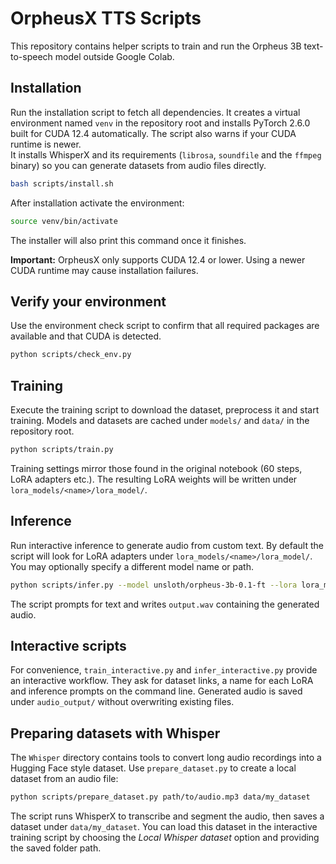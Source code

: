 # OrpheusX TTS Scripts

This repository contains helper scripts to train and run the Orpheus 3B text-to-speech model outside Google Colab.

## Installation

Run the installation script to fetch all dependencies. It creates a virtual environment named `venv` in the repository root and installs PyTorch 2.6.0 built for CUDA 12.4 automatically. The script also warns if your CUDA runtime is newer.  
It installs WhisperX and its requirements (`librosa`, `soundfile` and the `ffmpeg` binary) so you can generate datasets from audio files directly.

```bash
bash scripts/install.sh
```

After installation activate the environment:

```bash
source venv/bin/activate
```

The installer will also print this command once it finishes.

**Important:** OrpheusX only supports CUDA 12.4 or lower. Using a newer CUDA runtime may cause installation failures.

## Verify your environment

Use the environment check script to confirm that all required packages are available and that CUDA is detected.

```bash
python scripts/check_env.py
```

## Training

Execute the training script to download the dataset, preprocess it and start training. Models and datasets are cached under `models/` and `data/` in the repository root.

```bash
python scripts/train.py
```

Training settings mirror those found in the original notebook (60 steps, LoRA adapters etc.). The resulting LoRA weights will be written under `lora_models/<name>/lora_model/`.

## Inference

Run interactive inference to generate audio from custom text. By default the script will look for LoRA adapters under `lora_models/<name>/lora_model/`. You may optionally specify a different model name or path.

```bash
python scripts/infer.py --model unsloth/orpheus-3b-0.1-ft --lora lora_models/my_lora/lora_model
```

The script prompts for text and writes `output.wav` containing the generated audio.

## Interactive scripts

For convenience, `train_interactive.py` and `infer_interactive.py` provide an interactive workflow. They ask for dataset links, a name for each LoRA and inference prompts on the command line. Generated audio is saved under `audio_output/` without overwriting existing files.

## Preparing datasets with Whisper

The `Whisper` directory contains tools to convert long audio recordings into a Hugging Face style dataset. Use `prepare_dataset.py` to create a local dataset from an audio file:

```bash
python scripts/prepare_dataset.py path/to/audio.mp3 data/my_dataset
```

The script runs WhisperX to transcribe and segment the audio, then saves a dataset under `data/my_dataset`. You can load this dataset in the interactive training script by choosing the *Local Whisper dataset* option and providing the saved folder path.
